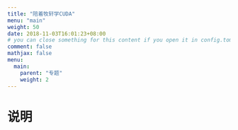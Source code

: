 ```yaml
---
title: "陪着牧轩学CUDA"
menu: "main"
weight: 50
date: 2018-11-03T16:01:23+08:00
# you can close something for this content if you open it in config.toml.
comment: false
mathjax: false
menu:
  main:
    parent: "专题"
    weight: 2
---
```


# 说明

